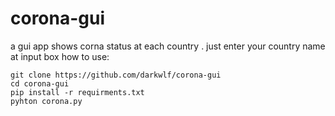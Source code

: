 # corona-gui
a gui app shows corna status at each country . just enter your country name at input box
how to use:


    git clone https://github.com/darkwlf/corona-gui
    cd corona-gui
    pip install -r requirments.txt
    pyhton corona.py
